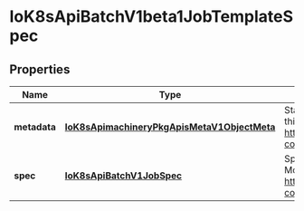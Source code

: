 
# IoK8sApiBatchV1beta1JobTemplateSpec

## Properties
Name | Type | Description | Notes
------------ | ------------- | ------------- | -------------
**metadata** | [**IoK8sApimachineryPkgApisMetaV1ObjectMeta**](IoK8sApimachineryPkgApisMetaV1ObjectMeta.md) | Standard object&#39;s metadata of the jobs created from this template. More info: https://git.k8s.io/community/contributors/devel/api-conventions.md#metadata |  [optional]
**spec** | [**IoK8sApiBatchV1JobSpec**](IoK8sApiBatchV1JobSpec.md) | Specification of the desired behavior of the job. More info: https://git.k8s.io/community/contributors/devel/api-conventions.md#spec-and-status |  [optional]



